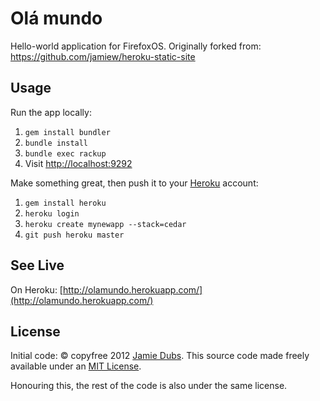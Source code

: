 Olá mundo
===========

Hello-world application for FirefoxOS. Originally forked from: https://github.com/jamiew/heroku-static-site


Usage
-----

Run the app locally:

1. `gem install bundler`
2. `bundle install`
3. `bundle exec rackup`
4. Visit <http://localhost:9292>

Make something great, then push it to your [Heroku](http://heroku.com) account:

1. `gem install heroku`
2. `heroku login`
2. `heroku create mynewapp --stack=cedar`
3. `git push heroku master`

See Live
--------

On Heroku: [http://olamundo.herokuapp.com/](http://olamundo.herokuapp.com/)

License
-------
Initial code:
&copy; copyfree 2012 [Jamie Dubs](http://jamiedubs.com).
This source code made freely available under an [MIT License](http://www.opensource.org/licenses/mit-license.php).

Honouring this, the rest of the code is also under the same license.
